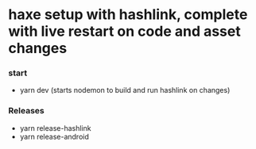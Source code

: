 # haxe setup with hashlink, complete with live restart on code and asset changes

### start
- yarn dev (starts nodemon to build and run hashlink on changes)

### Releases
- yarn release-hashlink
- yarn release-android